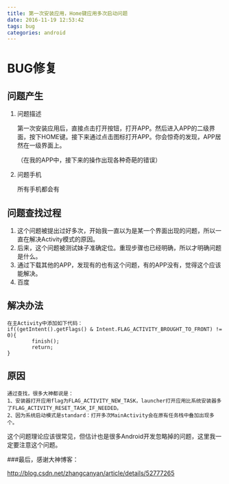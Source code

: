 ```yaml
---
title: 第一次安装应用，Home键应用多次启动问题
date: 2016-11-19 12:53:42
tags: bug
categories: android
---
```

# BUG修复
## 问题产生
1. 问题描述

	第一次安装应用后，直接点击打开按钮，打开APP。然后进入APP的二级界面，按下HOME键。接下来通过点击图标打开APP。你会惊奇的发现，APP居然在一级界面上。
	
	（在我的APP中，接下来的操作出现各种奇葩的错误）
	
2. 问题手机

	所有手机都会有

## 问题查找过程
1. 这个问题被提出过好多次，开始我一直以为是某一个界面出现的问题，所以一直在解决Activity模式的原因。
2. 后来，这个问题被测试妹子准确定位。重现步骤也已经明确，所以才明确问题是什么。
3. 通过下载其他的APP，发现有的也有这个问题，有的APP没有，觉得这个应该能解决。
4. 百度
	
## 解决办法
	在主Activity中添加如下代码：
	if((getIntent().getFlags() & Intent.FLAG_ACTIVITY_BROUGHT_TO_FRONT) != 0){
			finish();
			return;
	}
	
## 原因
	通过查找，很多大神都说是：
	1、安装器打开应用flag为FLAG_ACTIVITY_NEW_TASK，launcher打开应用比系统安装器多了FLAG_ACTIVITY_RESET_TASK_IF_NEEDED。
	2、因为系统启动模式是standard：打开多次MainActivity会在原有任务栈中叠加出现多个。
	
这个问题理论应该很常见，但估计也是很多Android开发忽略掉的问题，这里我一定要注意这个问题。

###最后，感谢大神博客：

http://blog.csdn.net/zhangcanyan/article/details/52777265
